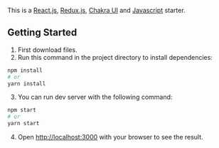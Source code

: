This is a [React.js](https://react.dev/), [Redux.js](https://github.com/reduxjs/redux), [Chakra UI](https://github.com/chakra-ui/chakra-ui) and [Javascript](https://github.com/topics/javascript) starter.

## Getting Started

1. First download files.
2. Run this command in the project directory to install dependencies:

```bash
npm install
# or
yarn install
```

3. You can run dev server with the following command:

```bash
npm start
# or
yarn start
```

4. Open [http://localhost:3000](http://localhost:3000) with your browser to see the result.
